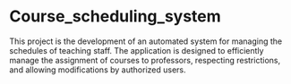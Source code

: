 # Course_scheduling_system
This project is the development of an automated system for managing the schedules of teaching staff. The application is designed to efficiently manage the assignment of courses to professors, respecting restrictions, and allowing modifications by authorized users.
